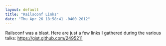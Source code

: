```yaml
---
layout: default
title: "Railsconf Links"
date: "Thu Apr 26 18:58:41 -0400 2012"
---
```


Railsconf was a blast. Here are just a few links I gathered during the various
talks: <https://gist.github.com/2495211>
